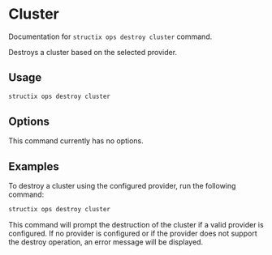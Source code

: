 # Cluster

Documentation for `structix ops destroy cluster` command.

Destroys a cluster based on the selected provider.

## Usage

```bash
structix ops destroy cluster
```

## Options

This command currently has no options.

## Examples

To destroy a cluster using the configured provider, run the following command:

```bash
structix ops destroy cluster
``` 

This command will prompt the destruction of the cluster if a valid provider is configured. If no provider is configured or if the provider does not support the destroy operation, an error message will be displayed.